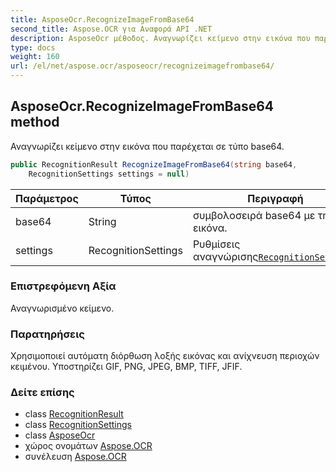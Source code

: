 ```yaml
---
title: AsposeOcr.RecognizeImageFromBase64
second_title: Aspose.OCR για Αναφορά API .NET
description: AsposeOcr μέθοδος. Αναγνωρίζει κείμενο στην εικόνα που παρέχεται σε τύπο base64.
type: docs
weight: 160
url: /el/net/aspose.ocr/asposeocr/recognizeimagefrombase64/
---
```

## AsposeOcr.RecognizeImageFromBase64 method

Αναγνωρίζει κείμενο στην εικόνα που παρέχεται σε τύπο base64.

```csharp
public RecognitionResult RecognizeImageFromBase64(string base64, 
    RecognitionSettings settings = null)
```

| Παράμετρος | Τύπος | Περιγραφή |
| --- | --- | --- |
| base64 | String | συμβολοσειρά base64 με την εικόνα. |
| settings | RecognitionSettings | Ρυθμίσεις αναγνώρισης[`RecognitionSettings`](../../recognitionsettings/). |

### Επιστρεφόμενη Αξία

Αναγνωρισμένο κείμενο.

### Παρατηρήσεις

Χρησιμοποιεί αυτόματη διόρθωση λοξής εικόνας και ανίχνευση περιοχών κειμένου. Υποστηρίζει GIF, PNG, JPEG, BMP, TIFF, JFIF.

### Δείτε επίσης

* class [RecognitionResult](../../recognitionresult/)
* class [RecognitionSettings](../../recognitionsettings/)
* class [AsposeOcr](../)
* χώρος ονομάτων [Aspose.OCR](../../asposeocr/)
* συνέλευση [Aspose.OCR](../../../)


